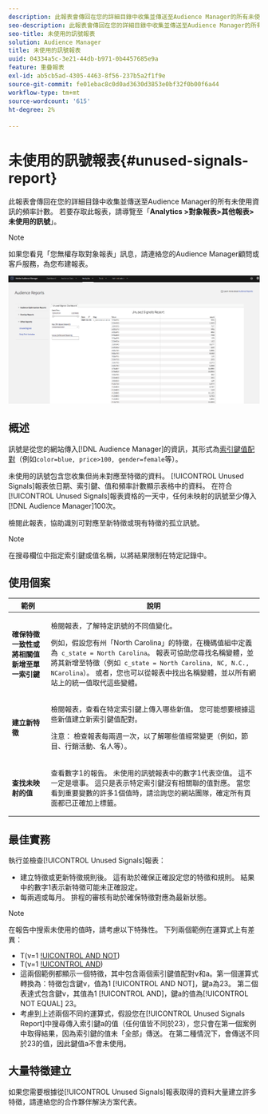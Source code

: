 ```yaml
---
description: 此報表會傳回在您的詳細目錄中收集並傳送至Audience Manager的所有未使用資訊的頻率計數。
seo-description: 此報表會傳回在您的詳細目錄中收集並傳送至Audience Manager的所有未使用資訊的頻率計數。
seo-title: 未使用的訊號報表
solution: Audience Manager
title: 未使用的訊號報表
uuid: 04334a5c-3e21-44db-b971-0b4457685e9a
feature: 重疊報表
exl-id: ab5cb5ad-4305-4463-8f56-237b5a2f1f9e
source-git-commit: fe01ebac8c0d0ad3630d3853e0bf32f0b00f6a44
workflow-type: tm+mt
source-wordcount: '615'
ht-degree: 2%

---
```


# 未使用的訊號報表{#unused-signals-report}

此報表會傳回在您的詳細目錄中收集並傳送至Audience Manager的所有未使用資訊的頻率計數。 若要存取此報表，請導覽至「**Analytics >對象報表>其他報表>未使用的訊號**」。

>[!NOTE]
>
>如果您看見「您無權存取對象報表」訊息，請連絡您的Audience Manager顧問或客戶服務，為您布建報表。

![未使用訊號報表的螢幕擷圖](/help/using/reporting/dynamic-reports/assets/unused-signals.png)

## 概述

訊號是從您的網站傳入[!DNL Audience Manager]的資訊，其形式為[索引鍵值配對](../../reference/key-value-pairs-explained.md)（例如`color=blue, price>100, gender=female`等）。

未使用的訊號包含您收集但尚未對應至特徵的資料。 [!UICONTROL Unused Signals]報表依日期、索引鍵、值和頻率計數顯示表格中的資料。 在符合[!UICONTROL Unused Signals]報表資格的一天中，任何未映射的訊號至少傳入[!DNL Audience Manager]100次。

檢閱此報表，協助識別可對應至新特徵或現有特徵的孤立訊號。

>[!NOTE]
>
>在搜尋欄位中指定索引鍵或值名稱，以將結果限制在特定記錄中。

## 使用個案

<table id="table_E5EE0EC078E14EF4B197243488517A2D"> 
 <thead> 
  <tr> 
   <th colname="col1" class="entry"> 範例 </th> 
   <th colname="col2" class="entry"> 說明 </th> 
  </tr> 
 </thead>
 <tbody> 
  <tr> 
   <td colname="col1"> <p><b>確保特徵一致性或將相關值新增至單一索引鍵</b> </p> </td> 
   <td colname="col2"> <p>檢閱報表，了解特定訊號的不同值變化。 </p> <p>例如，假設您有州「North Carolina」的特徵，在機碼值組中定義為<code> c_state = North Carolina</code>。 報表可協助您尋找名稱變體，並將其新增至特徵（例如<code> c_state = North Carolina, NC, N.C., NCarolina</code>）。 或者，您也可以從報表中找出名稱變體，並以所有網站上的統一值取代這些變體。 </p> <p> </p> </td> 
  </tr> 
  <tr> 
   <td colname="col1"> <p><b>建立新特徵</b> </p> </td> 
   <td colname="col2"> <p>檢閱報表，查看在特定索引鍵上傳入哪些新值。 您可能想要根據這些新值建立新索引鍵值配對。 </p> <p> <p>注意： 檢查報表每兩週一次，以了解哪些值經常變更（例如，節目、行銷活動、名人等）。 </p> </p> </td> 
  </tr> 
  <tr> 
   <td colname="col1"> <p><b>查找未映射的值</b> </p> </td> 
   <td colname="col2"> <p>查看數字1的報告。 <span class="wintitle">未使用的訊號</span>報表中的數字1代表空值。 這不一定是壞事。 這只是表示特定索引鍵沒有相關聯的值對應。 當您看到重要變數的許多1個值時，請洽詢您的網站團隊，確定所有頁面都已正確加上標籤。 </p> </td> 
  </tr> 
 </tbody> 
</table>

## 最佳實務

執行並檢查[!UICONTROL Unused Signals]報表：

* 建立特徵或更新特徵規則後。 這有助於確保正確設定您的特徵和規則。 結果中的數字1表示新特徵可能未正確設定。
* 每兩週或每月。 排程的審核有助於確保特徵對應為最新狀態。

>[!NOTE]
>
>在報告中搜索未使用的值時，請考慮以下特殊性。 下列兩個範例在運算式上有差異：

* T(v=1 [!UICONTROL AND NOT](a=23))
* T(v=1 [!UICONTROL AND](a!=23))
* 這兩個範例都顯示一個特徵，其中包含兩個索引鍵值配對v和a。第一個運算式轉換為：特徵包含鍵v，值為1 [!UICONTROL AND NOT]，鍵a為23。 第二個表達式包含鍵v，其值為1 [!UICONTROL AND]，鍵a的值為[!UICONTROL NOT EQUAL] 23。
* 考慮到上述兩個不同的運算式，假設您在[!UICONTROL Unused Signals Report]中搜尋傳入索引鍵a的值（任何值皆不同於23），您只會在第一個案例中取得結果，因為索引鍵的值未「全部」傳送。 在第二種情況下，會傳送不同於23的值，因此鍵值a不會未使用。

## 大量特徵建立

如果您需要根據從[!UICONTROL Unused Signals]報表取得的資料大量建立許多特徵，請連絡您的合作夥伴解決方案代表。

